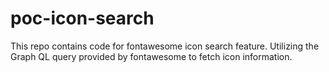 # poc-icon-search
This repo contains code for fontawesome icon search feature. Utilizing the Graph QL query provided by fontawesome to fetch icon information.
